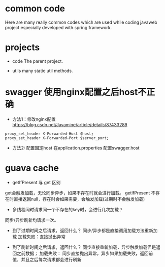 # common code 
Here are many really common codes which are used while coding javaweb project especially developed with spring framework.

# projects
- code 
The parent project.

- utils
many static util methods.

# swagger 使用nginx配置之后host不正确
- 方法1：修改nginx配置
https://blog.csdn.net/Javamine/article/details/87433289
```text
proxy_set_header X-Forwarded-Host $host;
proxy_set_header X-Forwarded-Port $server_port;
```

- 方法2: 配置固定host
在application.properties 配置swagger.host

# guava cache
- getIfPresent 与 get 区别

get会触发加载，无论同步异步，如果不存在时就会进行加载。
getIfPresent 不存在时直接返回null，存在时会如果需要，会触发加载(过期时不会触发加载)

- 多线程同时请求同一个不存在的key时，会进行几次加载？

同步/异步刷新均请求一次。

- 到了过期时间之后请求，返回什么？
同步/异步都是直接调用加载方法重新加载
加载失败：直接抛出异常

- 到了刷新时间之后请求，返回什么？
同步直接重新加载，异步触发加载但是返回之前数据；
加载失败：
同步直接抛出异常，异步如果加载失败，返回前值，并且之后每次请求都会进行刷新